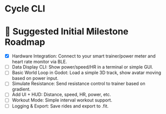 # Cycle CLI

# 🧪 Suggested Initial Milestone Roadmap

- [x] Hardware Integration: Connect to your smart trainer/power meter and heart rate monitor via BLE.
- [ ] Data Display CLI: Show power/speed/HR in a terminal or simple GUI.
- [ ] Basic World Loop in Godot: Load a simple 3D track, show avatar moving based on power input.
- [ ] Simulate Resistance: Send resistance control to trainer based on gradient.
- [ ] Add UI + HUD: Distance, speed, HR, power, etc.
- [ ] Workout Mode: Simple interval workout support.
- [ ] Logging & Export: Save rides and export to .fit.
